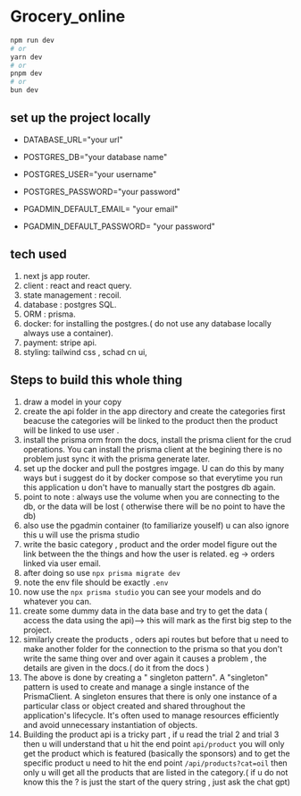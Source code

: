 # Grocery_online

```bash
npm run dev
# or
yarn dev
# or
pnpm dev
# or
bun dev
```

## set up the project locally

- DATABASE_URL="your url"

- POSTGRES_DB="your database name"
- POSTGRES_USER="your username"
- POSTGRES_PASSWORD="your password"

- PGADMIN_DEFAULT_EMAIL= "your email"
- PGADMIN_DEFAULT_PASSWORD= "your password"

## tech used

1. next js app router.
2. client : react and react query.
3. state management : recoil.
4. database : postgres SQL.
5. ORM : prisma.
6. docker: for installing the postgres.( do not use any database locally always use a container).
7. payment: stripe api.
8. styling: tailwind css , schad cn ui,

## Steps to build this whole thing

1. draw a model in your copy
2. create the api folder in the app directory and create the categories first beacuse the categories will be linked to the product then the product will be linked to use user .
3. install the prisma orm from the docs, install the prisma client for the crud operations. You can install the prisma client at the begining there is no problem just sync it with the prisma generate later.
4. set up the docker and pull the postgres imgage. U can do this by many ways but i suggest do it by docker compose so that everytime you run this application u don't have to manually start the postgres db again.
5. point to note : always use the volume when you are connecting to the db, or the data will be lost ( otherwise there will be no point to have the db)
6. also use the pgadmin container (to familiarize youself) u can also ignore this u will use the prisma studio
7. write the basic category , product and the order model figure out the link between the the things and how the user is related. eg -> orders linked via user email.
8. after doing so use ``` npx prisma migrate dev ```
9. note the env file should be exactly ``` .env ```
10. now use the ``` npx prisma studio ``` you can see your models and do whatever you can.
11. create some dummy data in the data base and try to get the data ( access the data using the api)--> this will mark as the first big step to the project.
12. similarly create the products , oders api routes but before that u need to make another folder for the connection to the prisma so that you don't write the same thing over and over again it causes a problem , the details are given in the docs.( do it from the docs )
13. The above is done by creating a " singleton pattern". A "singleton" pattern is used to create and manage a single instance of the PrismaClient. A singleton ensures that there is only one instance of a particular class or object created and shared throughout the application's lifecycle. It's often used to manage resources efficiently and avoid unnecessary instantiation of objects.
14. Building the product api is a tricky part , if u read the trial 2 and trial 3 then u will understand that u hit the end point ```api/product``` you will only get the product which is featured (basically the sponsors) and to get the specific product u need to hit the end point ```/api/products?cat=oil``` then only u will get all the products that are listed in the category.( if u do not know this the ? is just the start of the query string , just ask the chat gpt) 